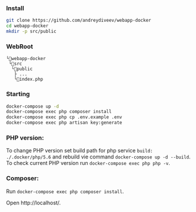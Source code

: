 ### Install

```bash
git clone https://github.com/andreydiveev/webapp-docker
cd webapp-docker
mkdir -p src/public
```

### WebRoot

```
└📁webapp-docker
 └📁src
  └📁public
   ├ ...
   └📄index.php
```

### Starting
```bash
docker-compose up -d
docker-compose exec php composer install
docker-compose exec php cp .env.example .env
docker-compose exec php artisan key:generate
```

### PHP version:

To change PHP version set build path for php service `build: ./.docker/php/5.6` and rebuild vie command `docker-compose up -d --build`.
To check current PHP version run `docker-compose exec php php -v`.

### Composer:

Run `docker-compose exec php composer install`.

Open http://localhost/.
